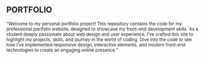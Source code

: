 <h2>PORTFOLIO</h2>
<sup>“Welcome to my personal portfolio project! This repository contains the code for my professional portfolio website, designed to showcase my front-end development skills. As a student deeply passionate about web design and user experience, I’ve crafted this site to highlight my projects, skills, and journey in the world of coding. Dive into the code to see how I’ve implemented responsive design, interactive elements, and modern front-end technologies to create an engaging online presence.” </sup>
